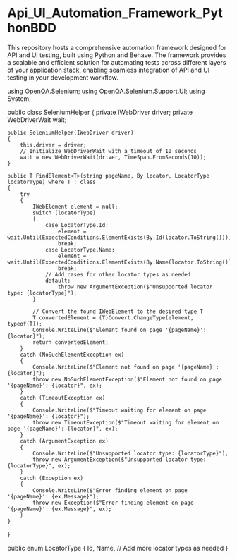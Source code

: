 # Api_UI_Automation_Framework_PythonBDD
This repository hosts a comprehensive automation framework designed for API and UI testing, built using Python and Behave. The framework provides a scalable and efficient solution for automating tests across different layers of your application stack, enabling seamless integration of API and UI testing in your development workflow.


using OpenQA.Selenium;
using OpenQA.Selenium.Support.UI;
using System;

public class SeleniumHelper
{
    private IWebDriver driver;
    private WebDriverWait wait;

    public SeleniumHelper(IWebDriver driver)
    {
        this.driver = driver;
        // Initialize WebDriverWait with a timeout of 10 seconds
        wait = new WebDriverWait(driver, TimeSpan.FromSeconds(10));
    }

    public T FindElement<T>(string pageName, By locator, LocatorType locatorType) where T : class
    {
        try
        {
            IWebElement element = null;
            switch (locatorType)
            {
                case LocatorType.Id:
                    element = wait.Until(ExpectedConditions.ElementExists(By.Id(locator.ToString())));
                    break;
                case LocatorType.Name:
                    element = wait.Until(ExpectedConditions.ElementExists(By.Name(locator.ToString())));
                    break;
                // Add cases for other locator types as needed
                default:
                    throw new ArgumentException($"Unsupported locator type: {locatorType}");
            }

            // Convert the found IWebElement to the desired type T
            T convertedElement = (T)Convert.ChangeType(element, typeof(T));
            Console.WriteLine($"Element found on page '{pageName}': {locator}");
            return convertedElement;
        }
        catch (NoSuchElementException ex)
        {
            Console.WriteLine($"Element not found on page '{pageName}': {locator}");
            throw new NoSuchElementException($"Element not found on page '{pageName}': {locator}", ex);
        }
        catch (TimeoutException ex)
        {
            Console.WriteLine($"Timeout waiting for element on page '{pageName}': {locator}");
            throw new TimeoutException($"Timeout waiting for element on page '{pageName}': {locator}", ex);
        }
        catch (ArgumentException ex)
        {
            Console.WriteLine($"Unsupported locator type: {locatorType}");
            throw new ArgumentException($"Unsupported locator type: {locatorType}", ex);
        }
        catch (Exception ex)
        {
            Console.WriteLine($"Error finding element on page '{pageName}': {ex.Message}");
            throw new Exception($"Error finding element on page '{pageName}': {ex.Message}", ex);
        }
    }
}

public enum LocatorType
{
    Id,
    Name,
    // Add more locator types as needed
}
